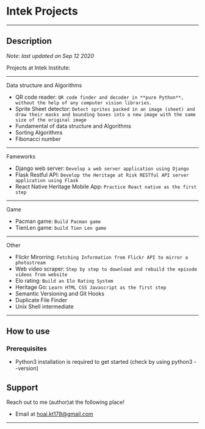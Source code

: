 # Intek Projects
---
## Description
_Note_: _last updated on Sep 12 2020_

Projects at Intek Institute:

---

Data structure and Algorithms
- QR code reader: `QR code finder and decoder in **pure Python**, without the help of any computer vision libraries.`
- Sprite Sheet detector: `Detect sprites packed in an image (sheet) and draw their masks and bounding boxes into a new image with the same size of the original image`
- Fundamental of data structure and Algorithms
- Sorting Algorithms
- Fibonacci number

---
Fameworks
- Django web server: `Develop a web server application using Django`
- Flask Restful API: `Develop the Heritage at Risk RESTful API server application using Flask`
- React Native Heritage Mobile App: `Practice React native as the first step`
---

Game
- Pacman game: `Build Pacman game`
- TienLen game: `build Tien Len game`


---
Other
- Flickr Mirorring: `Fetching Information from Flickr API to mirror a photostream`
- Web video scraper: `Step by step to download and rebuild the episode videos from website`
- Elo rating: `Build an Elo Rating System`
- Heritage Go: `Learn HTML CSS Javascript as the first step`
- Semantic Versioning and Git Hooks
- Duplicate File Finder
- Unix Shell intermediate
---
## How to use

### Prerequisites
- Python3 installation is required to get started (check by using python3 --version)

## Support

Reach out to me (author)at the following place!

- Email at hoai.kt178@gmail.com
---
